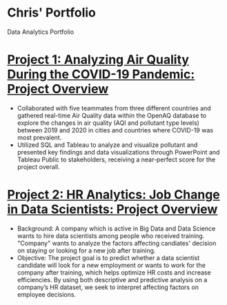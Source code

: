 # Chris' Portfolio
Data Analytics Portfolio

# [Project 1: Analyzing Air Quality During the COVID-19 Pandemic: Project Overview](https://github.com/arp-jain/BA775-team2-b2)
* Collaborated with five teammates from three different countries and gathered real-time Air Quality data within the OpenAQ database to explore the changes in air quality (AQI and pollutant type levels) between 2019 and 2020 in cities and countries where COVID-19 was most prevalent.
* Utilized SQL and Tableau to analyze and visualize pollutant and presented key findings and data visualizations through PowerPoint and Tableau Public to stakeholders, receiving a near-perfect score for the project overall.

# [Project 2: HR Analytics: Job Change in Data Scientists: Project Overview](https://drive.google.com/file/d/1AtZyoCvYew5vul-sfjYnx89MN8lMjW8l/view?usp=sharing)
* Background: A company which is active in Big Data and Data Science wants to hire data scientists among people who received training. "Company" wants to analyze the factors affecting candiates' decision on staying or looking for a new job after training.
* Objective: The project goal is to predict whether a data scientist candidate will look for a new employment or wants to work for the company after training, which helps optimize HR costs and increase efficiencies. By using both descriptive and predictive analysis on a company’s HR dataset, we seek to interpret affecting factors on employee decisions.

